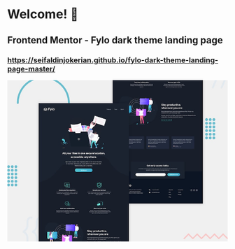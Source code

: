 # Welcome! 👋
## Frontend Mentor - Fylo dark theme landing page
### https://seifaldinjokerian.github.io/fylo-dark-theme-landing-page-master/
![Design preview for the Fylo dark theme landing page challenge](./design/desktop-preview.jpg)

